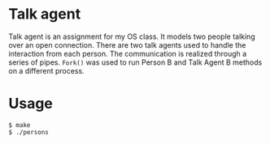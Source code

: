 # Talk agent

Talk agent is an assignment for my OS class. It models two people talking
over an open connection. There are two talk agents used to handle the interaction from each person. The communication is realized through a series of pipes. ```Fork()``` was used to run Person B and Talk Agent B methods on a different process.

# Usage

```
$ make
$ ./persons
```
